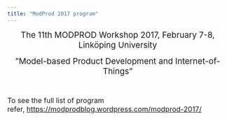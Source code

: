 ```yaml
---
title: "ModProd 2017 program"
---
```

<p style="text-align: center;"><span style="font-size: 14pt;">The 11th MODPROD Workshop 2017, February 7-8, Linköping University</span></p>
<p style="text-align: center;"><span style="font-size: 14pt;">”Model-based Product Development and Internet-of-Things”</span></p>
<p>&nbsp;</p>
<p><span style="font-size: 12pt;">To see the full list of program refer,&nbsp;<a href="https://modprodblog.wordpress.com/modprod-2017/">https://modprodblog.wordpress.com/modprod-2017/</a></span></p>